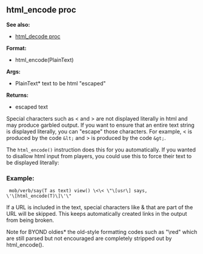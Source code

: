 ## html_encode proc
**See also:**
*   [html_decode proc](/proc/html_decode)
<!-- -->
**Format:**
*   html_encode(PlainText)
<!-- -->
**Args:**
*   PlainText* text to be html \"escaped\"
<!-- -->
**Returns:**
*   escaped text


Special characters such as \< and \> are not displayed
literally in html and may produce garbled output. If you want to ensure
that an entire text string is displayed literally, you can \"escape\"
those characters. For example, \< is produced by the code `&lt;` and \>
is produced by the code `&gt;`. 

The `html_encode()` instruction
does this for you automatically. If you wanted to disallow html input
from players, you could use this to force their text to be displayed
literally:
### Example:

```
 mob/verb/say(T as text) view() \<\< \"\[usr\] says,
\'\[html_encode(T)\]\'\" 
```
 

If a URL is included in the
text, special characters like & that are part of the URL will be
skipped. This keeps automatically created links in the output from being
broken. 

Note for BYOND oldies* the old-style formatting codes
such as \"\\red\" which are still parsed but not encouraged are
completely stripped out by html_encode().